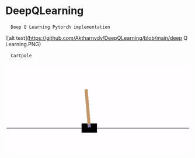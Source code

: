 # DeepQLearning

      Deep Q Learning Pytorch implementation
![alt text](https://github.com/Aktharnvdv/DeepQLearning/blob/main/deep Q Learning.PNG)

      Cartpole
![alt text](https://github.com/Aktharnvdv/DeepQLearning/blob/main/cartpole.PNG)
